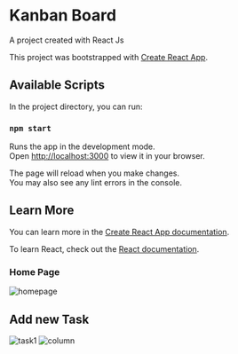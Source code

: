 # Kanban Board
A project created with React Js


This project was bootstrapped with [Create React App](https://github.com/facebook/create-react-app).

## Available Scripts

In the project directory, you can run:

### `npm start`

Runs the app in the development mode.\
Open [http://localhost:3000](http://localhost:3000) to view it in your browser.

The page will reload when you make changes.\
You may also see any lint errors in the console.


## Learn More

You can learn more in the [Create React App documentation](https://facebook.github.io/create-react-app/docs/getting-started).

To learn React, check out the [React documentation](https://reactjs.org/).

### Home Page
![homepage](https://user-images.githubusercontent.com/89541868/192191269-8ece3f20-1de6-46c8-92a4-44c262a00d65.png)

## Add new Task

![task1](https://user-images.githubusercontent.com/89541868/192191290-c26cba78-605a-482e-ae81-e85059d11b10.png)
![column](https://user-images.githubusercontent.com/89541868/192191295-66636e32-c471-4ff7-a7b2-d3b9736580b2.png)


